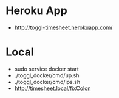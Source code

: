 # Heroku App

* http://toggl-timesheet.herokuapp.com/

# Local
* sudo service docker start
* ./toggl_docker/cmd/up.sh
* ./toggl_docker/cmd/ips.sh 
* http://timesheet.local/fixColon
